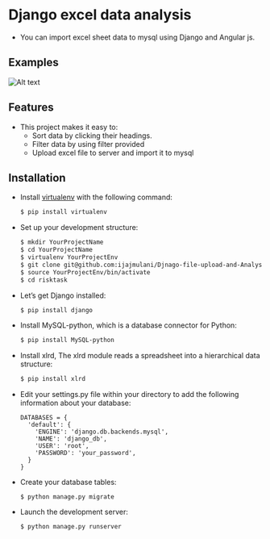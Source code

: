 # Django excel data analysis
* You can import excel sheet data to mysql using Django and Angular js.

## Examples
![Alt text](https://s7.postimg.org/v953oco2z/Screenshot_from_2016_08_07_01_56_27.png "Snapshot")
    
## Features
* This project makes it easy to:
  - Sort data by clicking their headings.
  - Filter data by using filter provided
  - Upload excel file to server and import it to mysql

## Installation

* Install [virtualenv](https://virtualenv.pypa.io/en/stable/) with the following command:
 
  ```sh
  $ pip install virtualenv
  ```
  
* Set up your development structure:
 
  ```sh
  $ mkdir YourProjectName
  $ cd YourProjectName
  $ virtualenv YourProjectEnv
  $ git clone git@github.com:ijajmulani/Djnago-file-upload-and-Analysis-of-data.git
  $ source YourProjectEnv/bin/activate
  $ cd risktask
  ```
  
* Let’s get Django installed:
  ```sh
  $ pip install django
  ```
  
* Install MySQL-python, which is a database connector for Python:
  ```sh
  $ pip install MySQL-python
  ```
* Install xlrd, The xlrd module reads a spreadsheet into a hierarchical data structure:
  ```sh
  $ pip install xlrd
  ```
  
* Edit your settings.py file within your  directory to add the following information about your database:
  ```
  DATABASES = {
    'default': {
      'ENGINE': 'django.db.backends.mysql',
      'NAME': 'django_db',
      'USER': 'root',
      'PASSWORD': 'your_password',
    }
  }
  ```
* Create your database tables:

  ```
  $ python manage.py migrate
  ```
* Launch the development server:
 
  ```
  $ python manage.py runserver
  ```

